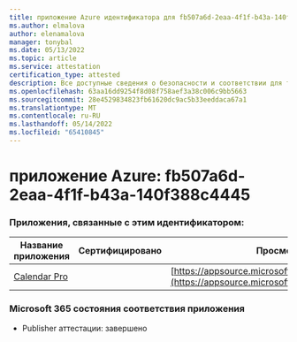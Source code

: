 ```yaml
---
title: приложение Azure идентификатора для fb507a6d-2eaa-4f1f-b43a-140f388c4445
ms.author: elmalova
author: elenamalova
manager: tonybal
ms.date: 05/13/2022
ms.topic: article
ms.service: attestation
certification_type: attested
description: Все доступные сведения о безопасности и соответствии для fb507a6d-2eaa-4f1f-b43a-140f388c4445.
ms.openlocfilehash: 63aa16dd9254f8d08f758aef3a38c006c9bb5663
ms.sourcegitcommit: 28e4529834823fb61620dc9ac5b33eeddaca67a1
ms.translationtype: MT
ms.contentlocale: ru-RU
ms.lasthandoff: 05/14/2022
ms.locfileid: "65410845"
---
```

# <a name="azure-app-id-fb507a6d-2eaa-4f1f-b43a-140f388c4445"></a>приложение Azure: fb507a6d-2eaa-4f1f-b43a-140f388c4445


### <a name="apps-associated-with-this-id"></a>Приложения, связанные с этим идентификатором:
| **Название приложения** | **Сертифицировано** | **Просмотр в AppSource** |
|--------------|---------------|-----------------------|
| [Calendar Pro](../forward/WA200002152.md) |  | [https://appsource.microsoft.com/product/office/WA200002152](https://appsource.microsoft.com/product/office/WA200002152) |

### <a name="microsoft-365-app-compliance-status"></a>Microsoft 365 состояния соответствия приложения
- Publisher аттестации: завершено
